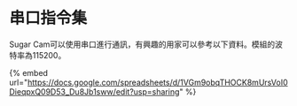 # 串口指令集

Sugar Cam可以使用串口進行通訊，有興趣的用家可以參考以下資料。模組的波特率為115200。

{% embed url="https://docs.google.com/spreadsheets/d/1VGm9obqTHOCK8mUrsVoI0DieqpxQ09D53_Du8Jb1sww/edit?usp=sharing" %}
